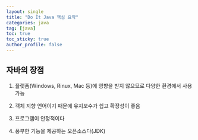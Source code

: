 ```yaml
---
layout: single
title: "Do It Java 핵심 요약"
categories: java
tag: [java]
toc: true
toc_sticky: true
author_profile: false
---
```

## 자바의 장점

1. 플랫폼(Windows, Rinux, Mac 등)에 영향을 받지 않으므로 다양한 환경에서 사용 가능

  2. 객체 지향 언어이기 때문에 유지보수가 쉽고 확장성이 좋음

  3. 프로그램이 안정적이다

  4. 풍부한 기능을 제공하는 오픈소스다(JDK)

